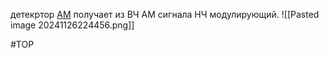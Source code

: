 детекртор [АМ](амплитудная%20модуляция) получает из ВЧ АМ сигнала НЧ модулирующий.
![[Pasted image 20241126224456.png]] 

#ТОР 